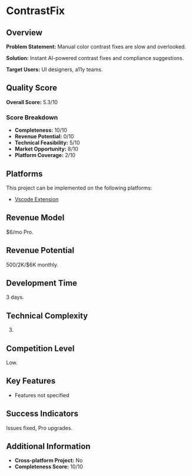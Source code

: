 # ContrastFix

## Overview
**Problem Statement:** Manual color contrast fixes are slow and overlooked.

**Solution:** Instant AI-powered contrast fixes and compliance suggestions.

**Target Users:** UI designers, a11y teams.

## Quality Score
**Overall Score:** 5.3/10

### Score Breakdown
- **Completeness:** 10/10
- **Revenue Potential:** 0/10
- **Technical Feasibility:** 5/10
- **Market Opportunity:** 8/10
- **Platform Coverage:** 2/10

## Platforms
This project can be implemented on the following platforms:
- [Vscode Extension](./platforms/vscode-extension/)

## Revenue Model
$6/mo Pro.

## Revenue Potential
$500/$2K/$6K monthly.

## Development Time
3 days.

## Technical Complexity
3.

## Competition Level
Low.

## Key Features
- Features not specified

## Success Indicators
Issues fixed, Pro upgrades.

## Additional Information
- **Cross-platform Project:** No
- **Completeness Score:** 10/10
